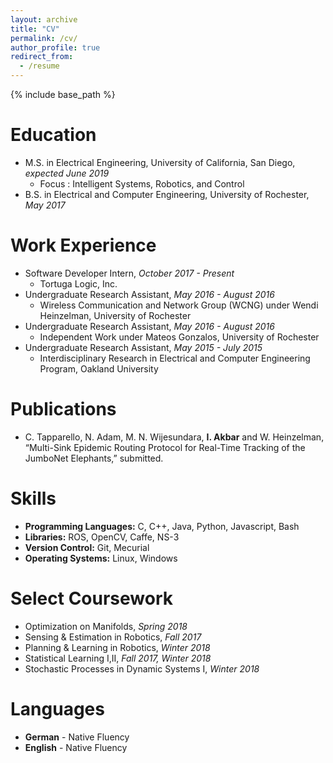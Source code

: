 ```yaml
---
layout: archive
title: "CV"
permalink: /cv/
author_profile: true
redirect_from:
  - /resume
---
```


{% include base_path %}

Education
======
* M.S. in Electrical Engineering, University of California, San Diego, _expected June 2019_
    * Focus : Intelligent Systems, Robotics, and Control
* B.S. in Electrical and Computer Engineering, University of Rochester, _May 2017_


Work Experience
======
* Software Developer Intern, _October 2017 - Present_
    * Tortuga Logic, Inc.
* Undergraduate Research Assistant, _May 2016 - August 2016_
    * Wireless Communication and Network Group (WCNG) under Wendi Heinzelman, University of Rochester
* Undergraduate Research Assistant, _May 2016 - August 2016_
    * Independent Work under Mateos Gonzalos, University of Rochester
* Undergraduate Research Assistant, _May 2015 - July 2015_
    * Interdisciplinary Research in Electrical and Computer Engineering Program, Oakland University


Publications
======
* C. Tapparello, N. Adam, M. N. Wijesundara, **I. Akbar** and W. Heinzelman, “Multi-Sink Epidemic
Routing Protocol for Real-Time Tracking of the JumboNet Elephants,” submitted.


Skills
======
* **Programming Languages:** C, C++, Java, Python, Javascript, Bash
* **Libraries:** ROS, OpenCV, Caffe, NS-3
* **Version Control:** Git, Mecurial
* **Operating Systems:** Linux, Windows


Select Coursework
======
* Optimization on Manifolds, _Spring 2018_
* Sensing & Estimation in Robotics, _Fall 2017_
* Planning & Learning in Robotics, _Winter 2018_
* Statistical Learning I,II, _Fall 2017, Winter 2018_
* Stochastic Processes in Dynamic Systems I, _Winter 2018_


Languages
======
* **German** - Native Fluency
* **English** - Native Fluency
